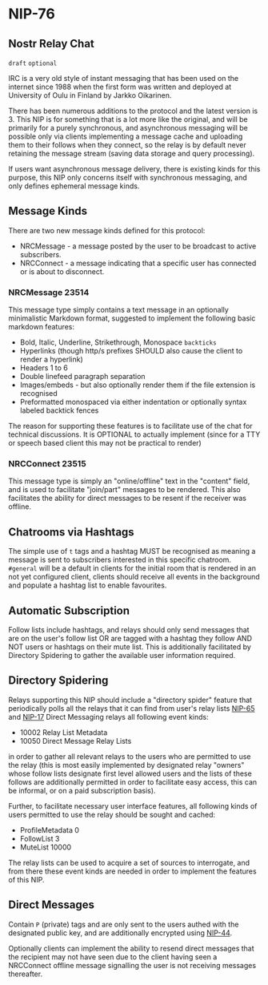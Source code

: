 NIP-76
======

Nostr Relay Chat
----------------

`draft` `optional`

IRC is a very old style of instant messaging that has been used on the internet since 1988 when the first form was
written and deployed at University of Oulu in Finland by Jarkko Oikarinen.

There has been numerous additions to the protocol and the latest version is 3. This NIP is for something that is a
lot more like the original, and will be primarily for a purely synchronous, and asynchronous messaging will be possible
only via clients implementing a message cache and uploading them to their follows when they connect, so the relay is by
default never retaining the message stream (saving data storage and query processing).

If users want asynchronous message delivery, there is existing kinds for this purpose, this NIP only concerns itself
with synchronous messaging, and only defines ephemeral message kinds.

## Message Kinds

There are two new message kinds defined for this protocol:

- NRCMessage - a message posted by the user to be broadcast to active subscribers.
- NRCConnect - a message indicating that a specific user has connected or is about to disconnect.

### NRCMessage 23514

This message type simply contains a text message in an optionally minimalistic Markdown format, suggested to implement
the following basic markdown features:

- Bold, Italic, Underline, Strikethrough, Monospace `backticks`
- Hyperlinks (though http/s prefixes SHOULD also cause the client to render a hyperlink)
- Headers 1 to 6
- Double linefeed paragraph separation
- Images/embeds - but also optionally render them if the file extension is recognised
- Preformatted monospaced via either indentation or optionally syntax labeled backtick fences

The reason for supporting these features is to facilitate use of the chat for technical discussions. It is OPTIONAL to
actually implement (since for a TTY or speech based client this may not be practical to render) 

### NRCConnect 23515

This message type is simply an "online/offline" text in the "content" field, and is used to facilitate "join/part"
messages to be rendered. This also facilitates the ability for direct messages to be resent if the receiver was offline.

## Chatrooms via Hashtags

The simple use of `t` tags and a hashtag MUST be recognised as meaning a message is sent to subscribers interested in
this specific chatroom. `#general` will be a default in clients for the initial room that is rendered in an not yet
configured client, clients should receive all events in the background and populate a hashtag list to enable favourites.

## Automatic Subscription

Follow lists include hashtags, and relays should only send messages that are on the user's follow list OR are tagged
with a hashtag they follow AND NOT users or hashtags on their mute list. This is additionally facilitated by Directory
Spidering to gather the available user information required.

## Directory Spidering

Relays supporting this NIP should include a "directory spider" feature that periodically polls all the relays that it
can find from user's relay lists [NIP-65](65.md) and [NIP-17](17.md) Direct Messaging relays all following event kinds:

- 10002 Relay List Metadata
- 10050 Direct Message Relay Lists

in order to gather all relevant relays to the users who are permitted to use the relay (this is most easily implemented
by designated relay "owners" whose follow lists designate first level allowed users and the lists of these follows are
additionally permitted in order to facilitate easy access, this can be informal, or on a paid subscription basis).

Further, to facilitate necessary user interface features, all following kinds of users permitted to use the relay should
be sought and cached:

- ProfileMetadata 0
- FollowList 3
- MuteList 10000

The relay lists can be used to acquire a set of sources to interrogate, and from there these event kinds are needed in
order to implement the features of this NIP.

## Direct Messages

Contain `P` (private) tags and are only sent to the users authed with the designated public key, and are additionally
encrypted using [NIP-44](44.md).

Optionally clients can implement the ability to resend direct messages that the recipient may not have seen due to the
client having seen a NRCConnect offline message signalling the user is not receiving messages thereafter.